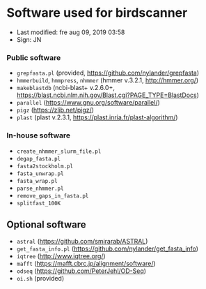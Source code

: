 # Software used for birdscanner

- Last modified: fre aug 09, 2019  03:58
- Sign: JN


### Public software

- `grepfasta.pl` (provided, <https://github.com/nylander/grepfasta>)
- `hmmerbuild`, `hmmpress`, `nhmmer` (hmmer v.3.2.1, <http://hmmer.org/>)
- `makeblastdb` (ncbi-blast+ v.2.6.0+, <https://blast.ncbi.nlm.nih.gov/Blast.cgi?PAGE_TYPE=BlastDocs>)
- `parallel` (<https://www.gnu.org/software/parallel/>)
- `pigz` (<https://zlib.net/pigz/>)
- `plast` (plast v.2.3.1, <https://plast.inria.fr/plast-algorithm/>)


### In-house software 

- `create_nhmmer_slurm_file.pl`
- `degap_fasta.pl`
- `fasta2stockholm.pl`
- `fasta_unwrap.pl`
- `fasta_wrap.pl`
- `parse_nhmmer.pl`
- `remove_gaps_in_fasta.pl`
- `splitfast_100K`


## Optional software

- `astral` (<https://github.com/smirarab/ASTRAL>)
- `get_fasta_info.pl` (<https://github.com/nylander/get_fasta_info>)
- `iqtree` (<http://www.iqtree.org/>)
- `mafft` (<https://mafft.cbrc.jp/alignment/software/>)
- `odseq` (<https://github.com/PeterJehl/OD-Seq>)
- `oi.sh` (provided)


